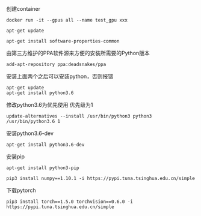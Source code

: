 创建container

~~~
docker run -it --gpus all --name test_gpu xxx
~~~



~~~
apt-get update
~~~



~~~
apt-get install software-properties-common
~~~

由第三方维护的PPA软件源来方便的安装所需要的Python版本

~~~
add-apt-repository ppa:deadsnakes/ppa
~~~

安装上面两个之后可以安装python，否则报错

~~~
apt-get update
apt-get install python3.6
~~~



修改python3.6为优先使用 优先级为1

~~~
update-alternatives --install /usr/bin/python3 python3 /usr/bin/python3.6 1
~~~



安装python3.6-dev

~~~
apt-get install python3.6-dev
~~~

安装pip

~~~
apt-get install python3-pip
~~~



~~~
pip3 install numpy==1.10.1 -i https://pypi.tuna.tsinghua.edu.cn/simple
~~~

下载pytorch

~~~
pip3 install torch==1.5.0 torchvision==0.6.0 -i https://pypi.tuna.tsinghua.edu.cn/simple
~~~

